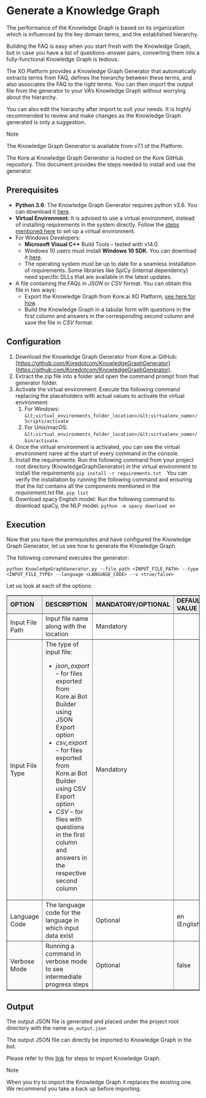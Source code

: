 # Generate a Knowledge Graph

The performance of the  Knowledge Graph is based on its organization which is influenced by the key domain terms, and the established hierarchy.

Building the FAQ is easy when you start fresh with the Knowledge Graph, but in case you have a list of questions-answer pairs, converting them into a fully-functional Knowledge Graph is tedious.

The XO Platform provides a Knowledge Graph Generator that automatically extracts terms from FAQ, defines the hierarchy between these terms, and also associates the FAQ to the right terms. You can then import the output file from the generator to your VA’s Knowledge Graph without worrying about the hierarchy. 

You can also edit the hierarchy after import to suit your needs. It is highly recommended to review and make changes as the Knowledge Graph generated is only a suggestion.

<div class="admonition note">
<p class="admonition-title">Note</p>
<p>The Knowledge Graph Generator is available from v7.1 of the Platform.</p>
</div>

The Kore.ai Knowledge Graph Generator is hosted on the Kore GitHub repository. This document provides the steps needed to install and use the generator.

## Prerequisites

* **Python 3.6**: The Knowledge Graph Generator requires python v3.6. You can download it [here](https://www.python.org/downloads/).
* **Virtual Environment**: It is advised to use a virtual environment, instead of installing requirements in the system directly. Follow the [steps mentioned here](https://docs.python.org/3/tutorial/venv.html#creating-virtual-environments) to set up a virtual environment.
* For Windows Developers:
    * **Microsoft Visual C++** Build Tools – tested with v14.0.
    * Windows 10 users must install **Windows 10 SDK**. You can download it [here](https://developer.microsoft.com/en-us/windows/downloads/windows-10-sdk/).
    * The operating system must be up to date for a seamless installation of requirements. Some libraries like SpiCy (internal dependency) need specific DLLs that are available in the latest updates.
* A file containing the FAQs in _JSON_ or _CSV_ format. You can obtain this file in two ways:
    * Export the Knowledge Graph from Kore.ai XO Platform, [see here for how](https://developer.kore.ai/docs/bots/bot-builder-tool/knowledge-task/importing-the-bot-ontology-from-csv-or-json/#Exporting_Ontology).
    * Build the Knowledge Graph in a tabular form with questions in the first column and answers in the corresponding second column and save the file in _CSV_ format.

## Configuration

1. Download the Knowledge Graph Generator from Kore.ai GitHub: [https://github.com/Koredotcom/KnowledgeGraphGenerator](https://github.com/Koredotcom/KnowledgeGraphGenerator).
2. Extract the zip file into a folder and open the command prompt from that generator folder.
3. Activate the virtual environment: Execute the following command replacing the placeholders with actual values to activate the virtual environment:
    1. For Windows: 
`&lt;virtual_environments_folder_location>/&lt;virtualenv_name>/Scripts/activate`
    2. For Unix/macOS: 
`&lt;virtual_environments_folder_location>/&lt;virtualenv_name>/bin/activate`.
4. Once the virtual environment is activated, you can see the virtual environment name at the start of every command in the console.
5. Install the requirements: Run the following command from your project root directory (KnowledgeGraphGenerator) in the virtual environment to install the requirements 
`pip install -r requirements.txt 
`You can verify the installation by running the following command and ensuring that the list contains all the components mentioned in the _requirement.txt_ file. 
`pip list`
6. Download spacy English model: Run the following command to download spaCy, the NLP model. 
`python -m spacy download en`

## Execution

Now that you have the prerequisites and have configured the Knowledge Graph Generator, let us see how to generate the Knowledge Graph.

The following command executes the generator:

```
python KnowledgeGraphGenerator.py --file_path <INPUT_FILE_PATH> --type <INPUT_FILE_TYPE> --language <LANGUAGE_CODE> --v <true/false>
```

Let us look at each of the options:

<table border="1.5">
<tr bgcolor="#ECECEC">
   <td><strong>OPTION</strong>
   </td>
   <td><strong>DESCRIPTION</strong>
   </td>
   <td><strong>MANDATORY/OPTIONAL</strong>
   </td>
   <td><strong>DEFAULT VALUE</strong>
   </td>
  </tr>
  <tr>
   <td>Input File Path
   </td>
   <td>Input file name along with the location
   </td>
   <td>Mandatory
   </td>
   <td>
   </td>
  </tr>
  <tr bgcolor="#FAFAFA">
   <td>Input File Type
   </td>
   <td>The type of input file:
<ul>

<li><em>json_export</em> – for files exported from Kore.ai Bot Builder using JSON Export option

<li><em>csv_export</em> – for files exported from Kore.ai Bot Builder using CSV Export option

<li><em>CSV</em> – for files with questions in the first column and answers in the respective second column
</li>
</ul>
   </td>
   <td>Mandatory
   </td>
   <td>
   </td>
  </tr>
  <tr>
   <td>Language Code
   </td>
   <td>The language code for the language in which input data exist
   </td>
   <td>Optional
   </td>
   <td>en (English)
   </td>
  </tr>
  <tr bgcolor="#FAFAFA">
   <td>Verbose Mode
   </td>
   <td>Running a command in verbose mode to see intermediate progress steps
   </td>
   <td>Optional
   </td>
   <td>false
   </td>
  </tr>
</table>

## Output

The output JSON file is generated and placed under the project root directory with the name `ao_output.json`

The output JSON file can directly be imported to Knowledge Graph in the bot. 

Please refer to this [link](https://developer.kore.ai/docs/bots/bot-builder-tool/knowledge-task/importing-the-bot-ontology-from-csv-or-json/#Importing_Ontology) for steps to import Knowledge Graph.

<div class="admonition note">
<p class="admonition-title">Note</p>
<p>When you try to import the Knowledge Graph it replaces the existing one. We recommend you take a back up before importing.</p>
</div>


